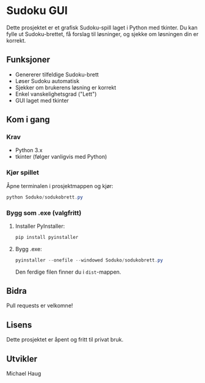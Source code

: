 # Sudoku GUI

Dette prosjektet er et grafisk Sudoku-spill laget i Python med tkinter. Du kan fylle ut Sudoku-brettet, få forslag til løsninger, og sjekke om løsningen din er korrekt.

## Funksjoner
- Genererer tilfeldige Sudoku-brett
- Løser Sudoku automatisk
- Sjekker om brukerens løsning er korrekt
- Enkel vanskelighetsgrad ("Lett")
- GUI laget med tkinter

## Kom i gang

### Krav
- Python 3.x
- tkinter (følger vanligvis med Python)

### Kjør spillet

Åpne terminalen i prosjektmappen og kjør:

```powershell
python Soduko/sodukobrett.py
```

### Bygg som .exe (valgfritt)
1. Installer PyInstaller:
   ```powershell
   pip install pyinstaller
   ```
2. Bygg .exe:
   ```powershell
   pyinstaller --onefile --windowed Soduko/sodukobrett.py
   ```
   Den ferdige filen finner du i `dist`-mappen.

## Bidra
Pull requests er velkomne!

## Lisens
Dette prosjektet er åpent og fritt til privat bruk.

## Utvikler
Michael Haug
